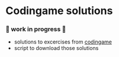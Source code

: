 # Codingame solutions

### :construction: work in progress :construction:

- solutions to excercises from [codingame](www.codingame.com)
- script to download those solutions
